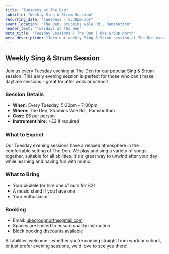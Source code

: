 ```yaml
---
title: "Tuesdays at The Den"
subtitle: "Weekly Sing & Strum Session"
recurring_date: "Tuesdays - 5:30pm-7pm"
event_location: "The Den, Stubbins Vale Rd., Ramsbottom"
header_text: "Tuesdays at The Den"
meta_title: "Tuesday Sessions | The Den | Uke Group North"
meta_description: "Join our weekly Sing & Strum session at The Den every Tuesday 5:30pm-7pm. £6 per person. Perfect for after work or school."
---
```


## Weekly Sing & Strum Session

Join us every Tuesday evening at The Den for our popular Sing & Strum session. This early evening session is perfect for those who can't make daytime sessions - great for after work or school!

### Session Details

- **When:** Every Tuesday, 5:30pm - 7:00pm
- **Where:** The Den, Stubbins Vale Rd., Ramsbottom
- **Cost:** £6 per person
- **Instrument hire:** +£2 if required

### What to Expect

Our Tuesday evening sessions have a relaxed atmosphere in the comfortable setting of The Den. We play and sing a variety of songs together, suitable for all abilities. It's a great way to unwind after your day while learning and having fun with music.

### What to Bring

- Your ukulele (or hire one of ours for £2)
- A music stand if you have one
- Your enthusiasm!

### Booking

- Email: [ukegroupnorth@gmail.com](mailto:ukegroupnorth@gmail.com)
- Spaces are limited to ensure quality instruction
- Block booking discounts available

All abilities welcome - whether you're coming straight from work or school, or just prefer evening sessions, we'd love to see you there!